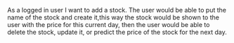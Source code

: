 As a logged in user I want to add a stock. The user would be able to put the name of the stock and create it,this way the stock would be shown to the user with the price for this current day, then the user would be able to delete the stock, update it, or predict the price of the stock for the next day.
